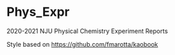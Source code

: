 # Phys_Expr

2020-2021 NJU Physical Chemistry Experiment Reports

Style based on https://github.com/fmarotta/kaobook
